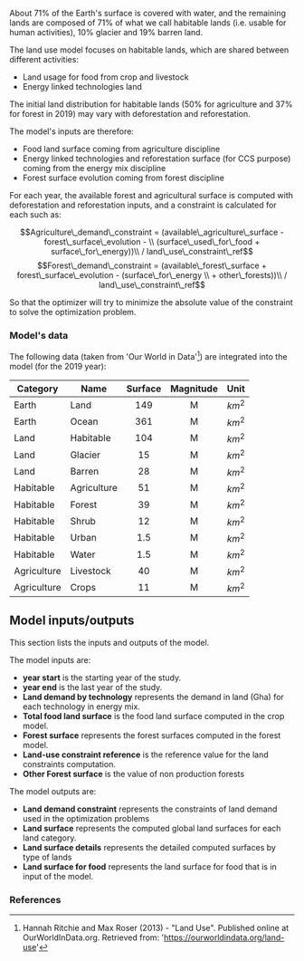 About 71% of the Earth's surface is covered with water, and the remaining lands are composed of 71% of what we call habitable lands (i.e. usable for human activities), 10% glacier and 19% barren land.

The land use model focuses on habitable lands, which are shared between different activities:

* Land usage for food from crop and livestock
* Energy linked technologies land

The initial land distribution for habitable lands (50% for agriculture and 37% for forest in 2019) may vary with deforestation and reforestation.

The model's inputs are therefore:

* Food land surface coming from agriculture discipline
* Energy linked technologies and reforestation surface (for CCS purpose) coming from the energy mix discipline
* Forest surface evolution coming from forest discipline

For each year, the available forest and agricultural surface is computed with deforestation and reforestation inputs, and a constraint is calculated for each such as:

$$Agriculture\_demand\_constraint = (available\_agriculture\_surface - forest\_surface\_evolution - \\ (surface\_used\_for\_food + surface\_for\_energy))\\ / land\_use\_constraint\_ref$$
$$Forest\_demand\_constraint = (available\_forest\_surface + forest\_surface\_evolution - (surface\_for\_energy \\ + other\_forests))\\ / land\_use\_constraint\_ref$$

So that the optimizer will try to minimize the absolute value of the constraint to solve the optimization problem.

### Model's data

The following data (taken from 'Our World in Data'[^1]) are integrated into the model (for the 2019 year):

|Category|Name|Surface|Magnitude|Unit|
| ------ | -- |:-----:|:-------:|:--:|
|Earth|Land|149|M|$km^2$|
|Earth|Ocean|361|M|$km^2$|
|Land|Habitable|104|M|$km^2$|
|Land|Glacier|15|M|$km^2$|
|Land|Barren|28|M|$km^2$|
|Habitable|Agriculture|51|M|$km^2$|
|Habitable|Forest|39|M|$km^2$|
|Habitable|Shrub|12|M|$km^2$|
|Habitable|Urban|1.5|M|$km^2$|
|Habitable|Water|1.5|M|$km^2$|
|Agriculture|Livestock|40|M|$km^2$|
|Agriculture|Crops|11|M|$km^2$|

## Model inputs/outputs
This section lists the inputs and outputs of the model.

The model inputs are:
* **year start** is the starting year of the study.
* **year end** is the last year of the study.
* **Land demand by technology** represents the demand in land (Gha) for each technology in energy mix.
* **Total food land surface** is the food land surface computed in the crop model.
* **Forest surface** represents the forest surfaces computed in the forest model.
* **Land-use constraint reference** is the reference value for the land constraints computation.
* **Other Forest surface** is the value of non production forests

The model outputs are:
* **Land demand constraint** represents the constraints of land demand used in the optimization problems
* **Land surface** represents the computed global land surfaces for each land category.
* **Land surface details** represents the detailed computed surfaces by type of lands
* **Land surface for food** represents the land surface for food that is in input of the model.


### References

[^1]: Hannah Ritchie and Max Roser (2013) - "Land Use". Published online at OurWorldInData.org. Retrieved from: 'https://ourworldindata.org/land-use'
